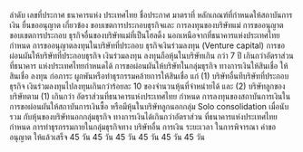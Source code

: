 ลำดับ
เลขที่ประกาศ
ธนาคารแห่ง
ประเทศไทย
ชื่อประกาศ
มาตราที่ หลักเกณฑ์ที่กำหนดให้สถาบันการเงิน
ยื่นขออนุญาต
เกี่ยวข้อง
ขอบเขตการประกอบธุรกิจและ
การลงทุนของบริษัทแม่
การขออนุญาตขอบเขตการประกอบ
ธุรกิจอื่นของบริษัทแม่ที่เป็นโฮลดิ้ง
นอกเหนือจากที่ธนาคารแห่งประเทศไทย
กำหนด
การขออนุญาตลงทุนในบริษัทที่ประกอบ
ธุรกิจเงินร่วมลงทุน (Venture capital)
การขอผ่อนผันให้บริษัทที่ประกอบธุรกิจ
เงินร่วมลงทุน ลงทุนถือหุ้นในบริษัทเกิน
กว่า 7 ปี เกินกว่าอัตราส่วนที่ธนาคาร
แห่งประเทศไทยกำหนดได้
การขอผ่อนผันให้บริษัทในกลุ่มธุรกิจ
ทางการเงินให้สินเชื่อ
ให้สินเชื่อ ลงทุน ก่อภาระ
ผูกพันหรือทำธุรกรรมคล้ายการให้สินเชื่อ
แก่ (1) บริษัทอื่นทีบริษัทที่ประกอบธุรกิจ
เงินร่วมลงทุนไปลงทุนเกินกว่าร้อยละ 10
ของจํานวนหุ้นที่จําหน่ายได้ และ (2)
บริษัทลูกของบริษัทตาม (1) เกินกว่า
อัตราส่วนที่ธนาคารแห่งประเทศไทย
กำหนด
การลงทุนของสถาบันการเงินใน
การขอผ่อนผันให้สถาบันการเงินซื้อ
หรือมีหุ้นในบริษัทลูกนอกกลุ่ม
Solo consolidation เมื่อนับรวม
กับหุ้นของบริษัทนอกกลุ่มธุรกิจ
ทางการเงินได้เกินกว่าอัตราส่วน
ที่ธนาคารแห่งประเทศไทยกำหนด
การทําธุรกรรมภายในกลุ่มธุรกิจทาง
บริษัทอื่น
การเงิน
ระยะเวลา
ในการพิจารณา
คำขออนุญาต
ให้แล้วเสร็จ
45 วัน
45 วัน
45 วัน
45 วัน
45 วัน
45 วัน
